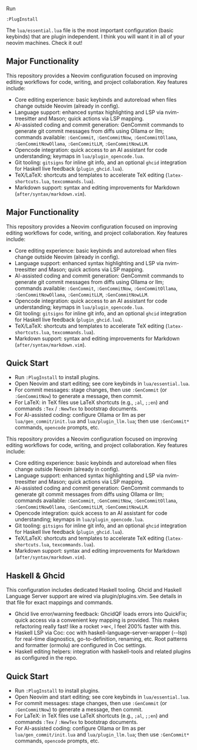 Run

```
:PlugInstall
```

The `lua/essential.lua` file is the most important configuration (basic keybinds) that are plugin independent. I think you will want it in all of your neovim machines. Check it out!

## Major Functionality

This repository provides a Neovim configuration focused on improving editing workflows for code, writing, and project collaboration. Key features include:

- Core editing experience: basic keybinds and autoreload when files change outside Neovim (already in config).
- Language support: enhanced syntax highlighting and LSP via nvim-treesitter and Mason; quick actions via LSP mapping.
- AI-assisted coding and commit generation: GenCommit commands to generate git commit messages from diffs using Ollama or llm; commands available: `:GenCommit`, `:GenCommitNow`, `:GenCommitOllama`, `:GenCommitNowOllama`, `:GenCommitLLM`, `:GenCommitNowLLM`.
- Opencode integration: quick access to an AI assistant for code understanding; keymaps in `lua/plugin_opencode.lua`.
- Git tooling: `gitsigns` for inline git info, and an optional `ghcid` integration for Haskell live feedback (`plugin_ghcid.lua`).
- TeX/LaTeX: shortcuts and templates to accelerate TeX editing (`latex-shortcuts.lua`, `texcommands.lua`).
- Markdown support: syntax and editing improvements for Markdown (`after/syntax/markdown.vim`).

## Major Functionality

This repository provides a Neovim configuration focused on improving editing workflows for code, writing, and project collaboration. Key features include:

- Core editing experience: basic keybinds and autoreload when files change outside Neovim (already in config).
- Language support: enhanced syntax highlighting and LSP via nvim-treesitter and Mason; quick actions via LSP mapping.
- AI-assisted coding and commit generation: GenCommit commands to generate git commit messages from diffs using Ollama or llm; commands available: `:GenCommit`, `:GenCommitNow`, `:GenCommitOllama`, `:GenCommitNowOllama`, `:GenCommitLLM`, `:GenCommitNowLLM`.
- Opencode integration: quick access to an AI assistant for code understanding; keymaps in `lua/plugin_opencode.lua`.
- Git tooling: `gitsigns` for inline git info, and an optional `ghcid` integration for Haskell live feedback (`plugin_ghcid.lua`).
- TeX/LaTeX: shortcuts and templates to accelerate TeX editing (`latex-shortcuts.lua`, `texcommands.lua`).
- Markdown support: syntax and editing improvements for Markdown (`after/syntax/markdown.vim`).

## Quick Start

- Run `:PlugInstall` to install plugins.
- Open Neovim and start editing; see core keybinds in `lua/essential.lua`.
- For commit messages: stage changes, then use `:GenCommit` (or `:GenCommitNow`) to generate a message, then commit.
- For LaTeX: in TeX files use LaTeX shortcuts (e.g., `;al`, `;;en`) and commands `:Tex` / `:NewTex` to bootstrap documents.
- For AI-assisted coding: configure Ollama or llm as per `lua/gen_commit/init.lua` and `lua/plugin_llm.lua`; then use `:GenCommit*` commands, `opencode` prompts, etc.


This repository provides a Neovim configuration focused on improving editing workflows for code, writing, and project collaboration. Key features include:

- Core editing experience: basic keybinds and autoreload when files change outside Neovim (already in config).
- Language support: enhanced syntax highlighting and LSP via nvim-treesitter and Mason; quick actions via LSP mapping.
- AI-assisted coding and commit generation: GenCommit commands to generate git commit messages from diffs using Ollama or llm; commands available: `:GenCommit`, `:GenCommitNow`, `:GenCommitOllama`, `:GenCommitNowOllama`, `:GenCommitLLM`, `:GenCommitNowLLM`.
- Opencode integration: quick access to an AI assistant for code understanding; keymaps in `lua/plugin_opencode.lua`.
- Git tooling: `gitsigns` for inline git info, and an optional `ghcid` integration for Haskell live feedback (`plugin_ghcid.lua`).
- TeX/LaTeX: shortcuts and templates to accelerate TeX editing (`latex-shortcuts.lua`, `texcommands.lua`).
- Markdown support: syntax and editing improvements for Markdown (`after/syntax/markdown.vim`).


## Haskell & Ghcid

This configuration includes dedicated Haskell tooling. Ghcid and Haskell Language Server support are wired via plugin/plugins.vim. See details in that file for exact mappings and commands.

- Ghcid live error/warning feedback: GhcidQF loads errors into QuickFix; quick access via a convenient key mapping is provided. This makes refactoring really fast! like a rocket >w<, I feel 200% faster with this.
- Haskell LSP via Coc: coc with haskell-language-server-wrapper (--lsp) for real-time diagnostics, go-to-definition, renaming, etc. Root patterns and formatter (ormolu) are configured in Coc settings.
- Haskell editing helpers: integration with haskell-tools and related plugins as configured in the repo.

## Quick Start

- Run `:PlugInstall` to install plugins.
- Open Neovim and start editing; see core keybinds in `lua/essential.lua`.
- For commit messages: stage changes, then use `:GenCommit` (or `:GenCommitNow`) to generate a message, then commit.
- For LaTeX: in TeX files use LaTeX shortcuts (e.g., `;al`, `;;en`) and commands `:Tex` / `:NewTex` to bootstrap documents.
- For AI-assisted coding: configure Ollama or llm as per `lua/gen_commit/init.lua` and `lua/plugin_llm.lua`; then use `:GenCommit*` commands, `opencode` prompts, etc.

